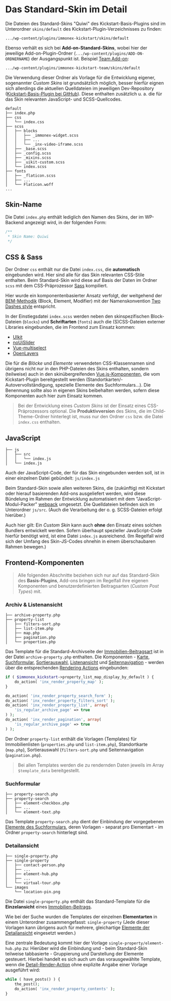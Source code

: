 # Das Standard-Skin im Detail

Die Dateien des Standard-Skins "Quiwi" des Kickstart-Basis-Plugins sind im Unterordner `skins/default` des Kickstart-Plugin-Verzeichnisses zu finden:

`.../wp-content/plugins/immonex-kickstart/skins/default`

Ebenso verhält es sich bei **Add-on-Standard-Skins**, wobei hier der jeweilige Add-on-Plugin-Ordner (`.../wp-content/plugins/ADD-ON-ORDNERNAME`) der Ausgangspunkt ist. Beispiel [Team Add-on](https://de.wordpress.org/plugins/immonex-kickstart-team/):

`.../wp-content/plugins/immonex-kickstart-team/skins/default`

Die Verwendung dieser Ordner als Vorlage für die Entwicklung eigener, sogenannter <i>Custom Skins</i> ist grundsätzlich möglich, besser hierfür eignen sich allerdings die aktuellen Quelldateien im jeweiligen Dev-Repository ([Kickstart-Basis-Plugin bei GitHub](https://github.com/immonex/kickstart/tree/master/src/skins/default)). Diese enthalten zusätzlich u. a. die für das Skin relevanten JavaScript- und SCSS-Quellcodes.

```
default
├── index.php
├── css
│   └── index.css
├── scss
│   ├── blocks
│   │   ├── _immonex-widget.scss
│   │   ├── ...
│   │   └── _inx-video-iframe.scss
│   ├── _base.scss
│   ├── _config.scss
│   ├── _mixins.scss
│   ├── _uikit-custom.scss
│   └── index.scss
├── fonts
│   ├── _flaticon.scss
│   ├── ...
│   └── Flaticon.woff
...
```

## Skin-Name

Die Datei `index.php` enthält lediglich den Namen des Skins, der im WP-Backend angezeigt wird, in der folgenden Form:

```php
/**
 * Skin Name: Quiwi
 */
```

## CSS & Sass

Der Ordner `css` enthält nur die Datei `index.css`, die **automatisch** eingebunden wird. Hier sind alle für das Skin relevanten CSS-Stile enthalten. Beim Standard-Skin wird diese auf Basis der Daten im Ordner `scss` mit dem CSS-Präprozessor [Sass](https://sass-lang.com/) kompiliert.

Hier wurde ein komponentenbasierter Ansatz verfolgt, der weitgehend der [BEM-Methodik](https://en.bem.info/methodology/key-concepts/) (Block, Element, Modifier) mit der Namenskonvention [Two Dashes style](https://en.bem.info/methodology/naming-convention/#two-dashes-style) entspricht.

In der Einstiegsdatei `index.scss` werden neben den skinspezifischen Block-Dateien (`blocks`) und **Schriftarten** (`fonts`) auch die (S)CSS-Dateien externer Libraries eingebunden, die im Frontend zum Einsatz kommen:

- [UIkit](https://getuikit.com/)
- [noUiSlider](https://refreshless.com/nouislider/)
- [Vue-multiselect](https://vue-multiselect.js.org/)
- [OpenLayers](https://openlayers.org/)

Die für die <i>Blöcke</i> und <i>Elemente</i> verwendeten CSS-Klassennamen sind übrigens nicht nur in den PHP-Dateien des Skins enthalten, sondern (teilweise) auch in den skinübergreifenden [Vue.js-Komponenten](https://vuejs.org/), die vom Kickstart-Plugin bereitgestellt werden (Standortkarten/-Autovervollständigung, spezielle Elemente des Suchformulars...). Die Benennung sollte also in eigenen Skins beibehalten werden, sofern diese Komponenten auch hier zum Einsatz kommen.

> Bei der Entwicklung eines <i>Custom Skins</i> ist der Einsatz eines CSS-Präprozessors optional. Die **Produktivversion** des Skins, die im Child-Theme-Ordner hinterlegt ist, muss nur den Ordner `css` bzw. die Datei `index.css` enthalten.

## JavaScript

```
├── js
│   ├── src
│   │   └── index.js
│   └── index.js
```

Auch der JavaScript-Code, der für das Skin eingebunden werden soll, ist in einer einzelnen Datei gebündelt: `js/index.js`

Beim Standard-Skin sowie allen weiteren Skins, die (zukünftig) mit Kickstart oder hierauf basierenden Add-ons ausgeliefert werden, wird diese Bündelung im Rahmen der Entwicklung automatisiert mit dem "JavaScript-Modul-Packer" [webpack](https://webpack.js.org/) umgesetzt. Die Quelldateien befinden sich im Unterordner `js/src`. (Auch die Verarbeitung der o. g. SCSS-Dateien erfolgt hierüber.)

Auch hier gilt: Ein <i>Custom Skin</i> kann auch **ohne** den Einsatz eines solchen Bundlers entwickelt werden. Sofern überhaupt spezieller JavaScript-Code hierfür benötigt wird, ist eine Datei `index.js` ausreichend. (Im Regelfall wird sich der Umfang des Skin-JS-Codes ohnehin in einem überschaubaren Rahmen bewegen.)

## Frontend-Komponenten

> Alle folgenden Abschnitte beziehen sich nur auf das Standard-Skin des **Basis-Plugins**, Add-ons bringen im Regelfall ihre eigenen Komponenten und benutzerdefinierten Beitragsarten (<i>Custom Post Types</i>) mit.

### Archiv & Listenansicht

```
├── archive-property.php
├── property-list
│   ├── filters-sort.php
│   ├── list-item.php
│   ├── map.php
│   ├── pagination.php
│   └── properties.php
```

Das Template für die Standard-Archivseite der [Immobilien-Beitragsart](/beitragsarten-taxonomien) ist in der Datei `archive-property.php` enthalten. Die Komponenten - [Karte](/komponenten/karte), [Suchformular](/komponenten/suchformular), [Sortierauswahl](/komponenten/sortierung), [Listenansicht](/komponenten/liste) und [Seitennavigation](/komponenten/seitennavigation) - werden über die entsprechenden [Rendering Actions](filters-actions.html#rendering) eingebunden:

```php
if ( $immonex_kickstart->property_list_map_display_by_default ) {
	do_action( 'inx_render_property_map' );
}

do_action( 'inx_render_property_search_form' );
do_action( 'inx_render_property_filters_sort' );
do_action( 'inx_render_property_list', array(
	'is_regular_archive_page' => true
) );
do_action( 'inx_render_pagination', array(
	'is_regular_archive_page' => true
) );
```
Der Ordner `property-list` enthält die Vorlagen (Templates) für Immobilienlisten (`properties.php` und `list-item.php`), Standortkarte (`map.php`), Sortierauswahl (`filters-sort.php` und Seitennavigation (`pagination.php`).

> Bei allen Templates werden die zu rendernden Daten jeweils im Array `$template_data` bereitgestellt.

### Suchformular

```
├── property-search.php
├── property-search
│   ├── element-checkbox.php
│   ├── ...
│   └── element-text.php
```

Das Template `property-search.php` dient der Einbindung der vorgegebenen [Elemente des Suchformulars](/komponenten/suchformular#elemente), deren Vorlagen - separat pro Elementart - im Ordner `property-search` hinterlegt sind.

### Detailansicht

```
├── single-property.php
├── single-property
│   ├── contact-person.php
│   ├── ...
│   ├── element-hub.php
│   ├── ...
│   └── virtual-tour.php
└── images
    └── location-pin.png
```

Die Datei `single-property.php` enthält das Standard-Template für die **Einzelansicht** eines [Immobilien-Beitrags](/beitragsarten-taxonomien).

Wie bei der Suche wurden die Templates der einzelnen **Elementarten** in einem Unterordner zusammengefasst: `single-property` (Jede dieser Vorlagen kann übrigens auch für mehrere, gleichartige [Elemente der Detailansicht](/komponenten/detailansicht#elemente-abschnitte) eingesetzt werden.)

Eine zentrale Bedeutung kommt hier der Vorlage `single-property/element-hub.php` zu: Hierüber wird die Einbindung und - beim Standard-Skin teilweise tabbasierte - Gruppierung und Darstellung der Elemente gesteuert. Hierbei handelt es sich auch um das vorausgewählte Template, wenn die [Detail-Render-Action](action-inx-render-property-contents) ohne explizite Angabe einer Vorlage ausgeführt wird:

```php
while ( have_posts() ) {
	the_post();
	do_action( 'inx_render_property_contents' );
}
```

